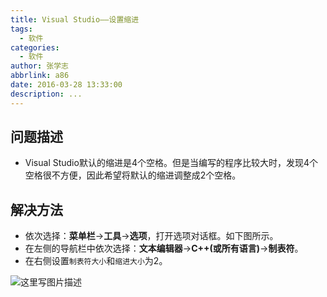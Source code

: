 ```yaml
---
title: Visual Studio——设置缩进
tags:
  - 软件
categories:
  - 软件
author: 张学志
abbrlink: a86
date: 2016-03-28 13:33:00
description: ...
---
```





## 问题描述
* Visual Studio默认的缩进是4个空格。但是当编写的程序比较大时，发现4个空格很不方便，因此希望将默认的缩进调整成2个空格。


## 解决方法
* 依次选择：**菜单栏**→**工具**→**选项**，打开选项对话框。如下图所示。
* 在左侧的导航栏中依次选择：**文本编辑器**→**C++(或所有语言)**→**制表符**。
* 在右侧设置`制表符大小`和`缩进大小`为2。

<!-- more -->

![这里写图片描述](http://img.blog.csdn.net/20160328163952262)
